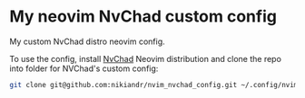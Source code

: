 # My neovim NvChad custom config

My custom NvChad distro neovim config.

To use the config, install [NvChad](https://nvchad.com/) Neovim distribution and clone the repo into folder for NVChad's custom config:
```bash
git clone git@github.com:nikiandr/nvim_nvchad_config.git ~/.config/nvim/lua/custom
```

